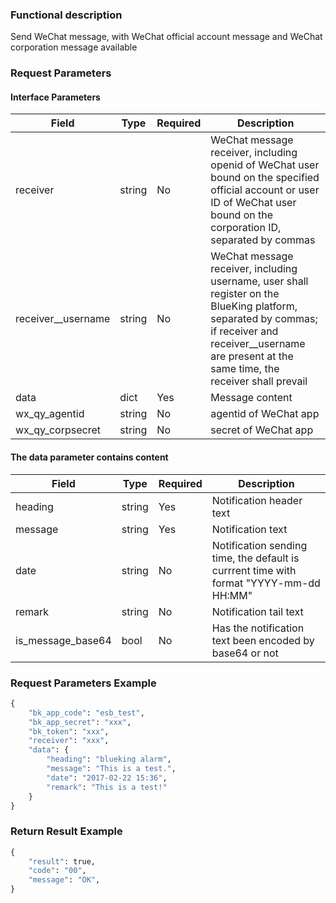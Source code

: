 ### Functional description

Send WeChat message, with WeChat official account message and WeChat corporation message available

### Request Parameters

#### Interface Parameters

| Field               |  Type      | Required   |  Description      |
|--------------------|------------|--------|------------|
| receiver           |  string    | No     | WeChat message receiver, including openid of WeChat user bound on the specified official account or user ID of WeChat user bound on the corporation ID, separated by commas |
| receiver__username |  string    | No     | WeChat message receiver, including username, user shall register on the BlueKing platform, separated by commas; if receiver and receiver__username are present at the same time, the receiver shall prevail |
| data               |  dict      | Yes     | Message content |
| wx_qy_agentid      |  string    | No     | agentid of WeChat app |
| wx_qy_corpsecret   |  string    | No     | secret of WeChat app |

#### The data parameter contains content

| Field               |  Type      | Required   |  Description      |
|--------------------|------------|--------|------------|
| heading            |  string    | Yes     | Notification header text |
| message            |  string    | Yes     | Notification text |
| date               |  string    | No     | Notification sending time, the default is currrent time with format "YYYY-mm-dd HH:MM" |
| remark             |  string    | No     | Notification tail text |
| is_message_base64  |  bool      | No     | Has the notification text been encoded by base64 or not |

### Request Parameters Example

```python
{
    "bk_app_code": "esb_test",
    "bk_app_secret": "xxx",
    "bk_token": "xxx",
    "receiver": "xxx",
    "data": {
        "heading": "blueking alarm",
        "message": "This is a test.",
        "date": "2017-02-22 15:36",
        "remark": "This is a test!"
    }
}
```

### Return Result Example

```python
{
    "result": true,
    "code": "00",
    "message": "OK",
}
```